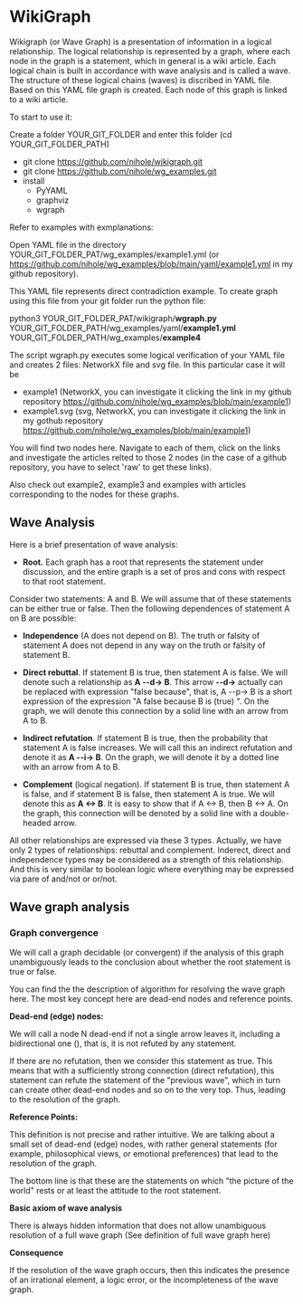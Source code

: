 # WikiGraph

Wikigraph (or Wave Graph) is a presentation of information in a logical relationship. The logical relationship is represented by a graph, where each node in the graph is a statement, which in general is a wiki article. Each logical chain is built in accordance with wave analysis and is called a wave. The structure of these logical chains (waves) is discribed in YAML file. Based on this YAML file graph is created. Each node of this graph is linked to a wiki article.

To start to use it:

Create a folder YOUR_GIT_FOLDER and enter this folder (cd YOUR_GIT_FOLDER_PATH)

- git clone https://github.com/nihole/wikigraph.git
- git clone https://github.com/nihole/wg_examples.git
- install
  - PyYAML
  - graphviz
  - wgraph

Refer to examples with exmplanations:

Open YAML file in the directory YOUR_GIT_FOLDER_PAT/wg_examples/example1.yml (or https://github.com/nihole/wg_examples/blob/main/yaml/example1.yml in my github repository).

This YAML file represents direct contradiction example. To create graph using this file from your git folder run the python file:

 python3 YOUR_GIT_FOLDER_PAT/wikigraph/**wgraph.py** YOUR_GIT_FOLDER_PATH/wg_examples/yaml/**example1.yml** YOUR_GIT_FOLDER_PATH/wg_examples/**example4**
 
 The script wgraph.py executes some logical verification of your YAML file and creates 2 files: NetworkX file and svg file. In this particular case it will be 
 - example1 (NetworkX, you can investigate it clicking the link in my github repository https://github.com/nihole/wg_examples/blob/main/example1)
 - example1.svg (svg, NetworkX, you can investigate it clicking the link in my gothub repository https://github.com/nihole/wg_examples/blob/main/example1)

You will find two nodes here. Navigate to each of them, click on the links and investigate the articles relted to those 2 nodes (in the case of a github repository, you have to select 'raw' to get these links).


Also check out example2, example3 and examples with articles corresponding to the nodes for these graphs.


## Wave Analysis

Here is a brief presentation of wave analysis:

- **Root.** Each graph has a root that represents the statement under discussion, and the entire graph is a set of pros and cons with respect to that root statement.

Consider two statements: A and B. We will assume that of these statements can be either true or false. Then the following dependences of statement A on B are possible:

- **Independence** (A does not depend on B). The truth or falsity of statement A does not depend in any way on the truth or falsity of statement B.

- **Direct rebuttal**. If statement B is true, then statement A is false. We will denote such a relationship as **A --d-> B**. This arrow **--d->** actually can be replaced with expression "false because", that is, A --p-> B is a short expression of the expression "A false because B is (true) ". 
On the graph, we will denote this connection by a solid line with an arrow from A to B.

- **Indirect refutation**. If statement B is true, then the probability that statement A is false increases. We will call this an indirect refutation and denote it as **A --i-> B**. On the graph, we will denote it by a dotted line with an arrow from A to B.

- **Complement** (logical negation). If statement B is true, then statement A is false, and if statement B is false, then statement A is true. We will denote this as **A <-> B**. It is easy to show that if A <-> B, then B <-> A. On the graph, this connection will be denoted by a solid line with a double-headed arrow.

All other relationships are expressed via these 3 types. Actually, we have only 2 types of relationships: rebuttal and complement. Inderect, direct and independence types may be considered as a strength of this relationship. And this is very similar to boolean logic where everything may be expressed via pare of and/not or or/not.

## Wave graph analysis

### Graph convergence

We will call a graph decidable (or convergent) if the analysis of this graph unambiguously leads to the conclusion about whether the root statement is true or false. 

You can find the the description of algorithm for resolving the wave graph here.
The most key concept here are dead-end nodes and reference points.

**Dead-end (edge) nodes:**

We will call a node N dead-end if not a single arrow leaves it, including a bidirectional one (), that is, it is not refuted by any statement.

If there are no refutation, then we consider this statement as true. This means that with a sufficiently strong connection (direct refutation), this statement can refute the statement of the "previous wave", which in turn can create other dead-end nodes and so on to the very top. Thus, leading to the resolution of the graph.

**Reference Points:**

This definition is not precise and rather intuitive. We are talking about a small set of dead-end (edge) nodes, with rather general statements (for example, philosophical views, or emotional preferences) that lead to the resolution of the graph.

The bottom line is that these are the statements on which "the picture of the world" rests or at least the attitude to the root statement.

**Basic axiom of wave analysis**

There is always hidden information that does not allow unambiguous resolution of a full wave graph
(See definition of full wave graph here)

**Consequence**

If the resolution of the wave graph occurs, then this indicates the presence of an irrational element, a logic error, or the incompleteness of the wave graph.
